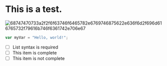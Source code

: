 # This is a test.
![68747470733a2f2f6f63746f6465782e6769746875622e636f6d2f696d616765732f79616b746f6361742e706e67](https://github.com/user-attachments/assets/9a0a533a-2970-4d54-a857-559cc3e293cf)
``` javascript
var myVar = "Hello, world!";
```
- [ ] List syntax is required
- [ ] This item is complete
- [ ] This item is not complete
